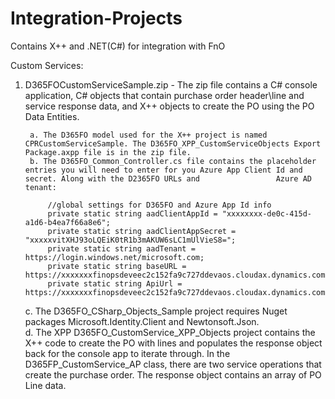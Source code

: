 # Integration-Projects
Contains X++ and .NET(C#) for integration with FnO

Custom Services:
1. D365FOCustomServiceSample.zip - The zip file contains a C# console application, C# objects that contain purchase order header\line and service response data, and X++ objects to     create the PO using the PO Data Entities. 
    
        a. The D365FO model used for the X++ project is named CPRCustomServiceSample. The D365FO_XPP_CustomServiceObjects Export Package.axpp file is in the zip file.
        b. The D365FO_Common_Controller.cs file contains the placeholder entries you will need to enter for you Azure App Client Id and secret. Along with the D2365FO URLs and                 Azure AD tenant:

            //global settings for D365FO and Azure App Id info
   	        private static string aadClientAppId = "xxxxxxxx-de0c-415d-a1d6-b4ea7f66a8e6";
            private static string aadClientAppSecret = "xxxxxvitXHJ93oLQEiK0tR1b3mAKUW6sLC1mUlVieS8=";
            private static string aadTenant = https://login.windows.net/microsoft.com;
            private static string baseURL = https://xxxxxxxfinopsdeveec2c152fa9c727ddevaos.cloudax.dynamics.com;
            private static string ApiUrl = https://xxxxxxxfinopsdeveec2c152fa9c727ddevaos.cloudax.dynamics.com/api/services;
    c. The D365FO_CSharp_Objects_Sample project requires Nuget packages Microsoft.Identity.Client and Newtonsoft.Json. 	
    d. The XPP D365FO_CustomService_XPP_Objects project contains the X++ code to create the PO with lines and populates the response object back for the console app to iterate             through.  In the D365FP_CustomService_AP class, there are two service operations that create the purchase order. The response object contains an array of PO Line data. 

